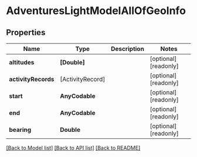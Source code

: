 # AdventuresLightModelAllOfGeoInfo

## Properties
Name | Type | Description | Notes
------------ | ------------- | ------------- | -------------
**altitudes** | **[Double]** |  | [optional] [readonly] 
**activityRecords** | [ActivityRecord] |  | [optional] [readonly] 
**start** | **AnyCodable** |  | [optional] [readonly] 
**end** | **AnyCodable** |  | [optional] [readonly] 
**bearing** | **Double** |  | [optional] [readonly] 

[[Back to Model list]](../README.md#documentation-for-models) [[Back to API list]](../README.md#documentation-for-api-endpoints) [[Back to README]](../README.md)


